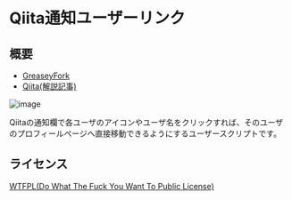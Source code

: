 # Qiita通知ユーザーリンク

## 概要

* [GreaseyFork](https://greasyfork.org/ja/scripts/397416-qiita%E9%80%9A%E7%9F%A5%E3%83%A6%E3%83%BC%E3%82%B6%E3%83%BC%E3%83%AA%E3%83%B3%E3%82%AF)
* [Qiita(解説記事)](https://qiita.com/m_fukuchan/items/cd9f75ea5a2f78d3f821)

![image](https://user-images.githubusercontent.com/19220989/76132043-45a23880-6054-11ea-8867-0812085d6e3e.png)

Qiitaの通知欄で各ユーザのアイコンやユーザ名をクリックすれば、そのユーザのプロフィールページへ直接移動できるようにするユーザースクリプトです。

## ライセンス

[WTFPL(Do What The Fuck You Want To Public License)](http://www.wtfpl.net/)
